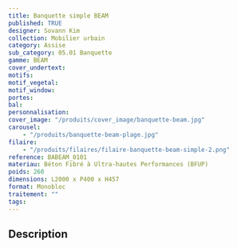 ```yaml
---
title: Banquette simple BEAM
published: TRUE
designer: Sovann Kim
collection: Mobilier urbain
category: Assise
sub_category: 05.01 Banquette
gamme: BEAM
cover_undertext:
motifs:
motif_vegetal:
motif_window:
portes:
bal:
personnalisation:
cover_image: "/produits/cover_image/banquette-beam.jpg"
carousel:
    - "/produits/banquette-beam-plage.jpg"
filaire:
    - "/produits/filaires/filaire-banquette-beam-simple-2.png"
reference: BABEAM_0101
materiau: Béton Fibré à Ultra-hautes Performances (BFUP)
poids: 260
dimensions: L2000 x P400 x H457
format: Monobloc
traitement: ""
tags:
---
```


## Description
